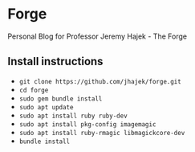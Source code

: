 # Forge
Personal Blog for Professor Jeremy Hajek - The Forge

## Install instructions

* `git clone https://github.com/jhajek/forge.git`
* `cd forge`
* `sudo gem bundle install`
* `sudo apt update`
* `sudo apt install ruby ruby-dev`
* `sudo apt install pkg-config imagemagic`
* `sudo apt install ruby-rmagic libmagickcore-dev`
* `bundle install`
